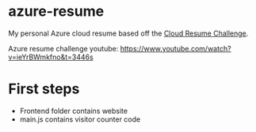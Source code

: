 # azure-resume

My personal Azure cloud resume based off the [Cloud Resume Challenge](https://cloudresumechallenge.dev).

Azure resume challenge youtube: https://www.youtube.com/watch?v=ieYrBWmkfno&t=3446s

# First steps

- Frontend folder contains website
- main.js contains visitor counter code
